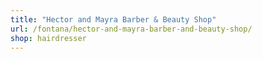 ```yaml
---
title: "Hector and Mayra Barber & Beauty Shop"
url: /fontana/hector-and-mayra-barber-and-beauty-shop/
shop: hairdresser
---
```

